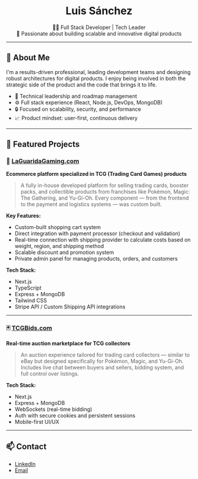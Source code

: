 <h1 align="center">Luis Sánchez</h1>

<p align="center">
  👨‍💻 Full Stack Developer | Tech Leader<br/>
  🚀 Passionate about building scalable and innovative digital products
</p>


---

## 💼 About Me

I'm a results-driven professional, leading development teams and designing robust architectures for digital products. I enjoy being involved in both the strategic side of the product and the code that brings it to life.

- 🧠 Technical leadership and roadmap management
- ⚙️ Full stack experience (React, Node.js, DevOps, MongoDB)
- 🔒 Focused on scalability, security, and performance
- 📈 Product mindset: user-first, continuous delivery

---

## 🚀 Featured Projects

### 🛒 [LaGuaridaGaming.com](https://laguaridagaming.com)
**Ecommerce platform specialized in TCG (Trading Card Games) products**

> A fully in-house developed platform for selling trading cards, booster packs, and collectible products from franchises like Pokémon, Magic: The Gathering, and Yu-Gi-Oh. Every component — from the frontend to the payment and logistics systems — was custom built.

**Key Features:**
- Custom-built shopping cart system
- Direct integration with payment processor (checkout and validation)
- Real-time connection with shipping provider to calculate costs based on weight, region, and shipping method
- Scalable discount and promotion system
- Private admin panel for managing products, orders, and customers

**Tech Stack:**
- Next.js
- TypeScript
- Express + MongoDB
- Tailwind CSS
- Stripe API / Custom Shipping API integrations

---

### 🃏 [TCGBids.com](https://tcgbids.com)
**Real-time auction marketplace for TCG collectors**

> An auction experience tailored for trading card collectors — similar to eBay but designed specifically for Pokémon, Magic, and Yu-Gi-Oh. Includes live chat between buyers and sellers, bidding system, and full control over listings.

**Tech Stack:**
- Next.js
- Express + MongoDB
- WebSockets (real-time bidding)
- Auth with secure cookies and persistent sessions
- Mobile-first UI/UX

---

## 📫 Contact

- [LinkedIn](https://www.linkedin.com/in/lsanchezperez/)  
- [Email](mailto:luissanchez.94@hotmail.com)


